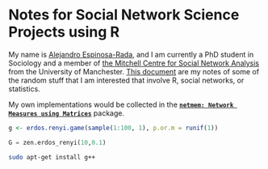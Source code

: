 # Notes for Social Network Science Projects using R

My name is [Alejandro Espinosa-Rada](https://www.research.manchester.ac.uk/portal/en/researchers/alejandro-espinosa(4ed72800-e02b-47a8-a958-640b6a07f563).html), and I am currently a PhD student in Sociology and a member of [the Mitchell Centre for Social Network Analysis](https://www.socialsciences.manchester.ac.uk/mitchell-centre/) from the University of Manchester. [This document](https://anespinosa.github.io/sna_notes/) are my notes of some of the random stuff that I am interested that involve R, social networks, or statistics.

My own implementations would be collected in the **[`netmem: Network Measures using Matrices`](https://github.com/anespinosa/netmem)** package.    

```r
g <- erdos.renyi.game(sample(1:100, 1), p.or.m = runif(1))
```

```python
G = zen.erdos_renyi(10,0.1)
```

```bash
sudo apt-get install g++
```
